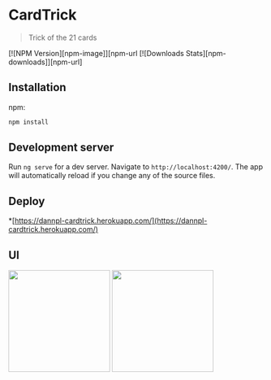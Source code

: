 # CardTrick
> Trick of the 21 cards

[![NPM Version][npm-image]][npm-url
[![Downloads Stats][npm-downloads]][npm-url]

## Installation

npm:

```sh
npm install
```

## Development server

Run `ng serve` for a dev server. Navigate to `http://localhost:4200/`. The app will automatically reload if you change any of the source files.

## Deploy

*[https://dannpl-cardtrick.herokuapp.com/](https://dannpl-cardtrick.herokuapp.com/)

## UI

<img src="https://user-images.githubusercontent.com/37663993/56715328-c0e54f00-670d-11e9-8992-4ea278cd4769.jpg" width="200px">
<img src="https://user-images.githubusercontent.com/37663993/56715797-06eee280-670f-11e9-9acb-e82fb31fb54f.jpg" width="200px">
